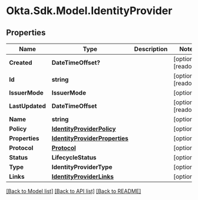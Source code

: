 # Okta.Sdk.Model.IdentityProvider

## Properties

Name | Type | Description | Notes
------------ | ------------- | ------------- | -------------
**Created** | **DateTimeOffset?** |  | [optional] [readonly] 
**Id** | **string** |  | [optional] [readonly] 
**IssuerMode** | **IssuerMode** |  | [optional] 
**LastUpdated** | **DateTimeOffset** |  | [optional] [readonly] 
**Name** | **string** |  | [optional] 
**Policy** | [**IdentityProviderPolicy**](IdentityProviderPolicy.md) |  | [optional] 
**Properties** | [**IdentityProviderProperties**](IdentityProviderProperties.md) |  | [optional] 
**Protocol** | [**Protocol**](Protocol.md) |  | [optional] 
**Status** | **LifecycleStatus** |  | [optional] 
**Type** | **IdentityProviderType** |  | [optional] 
**Links** | [**IdentityProviderLinks**](IdentityProviderLinks.md) |  | [optional] 

[[Back to Model list]](../README.md#documentation-for-models) [[Back to API list]](../README.md#documentation-for-api-endpoints) [[Back to README]](../README.md)

